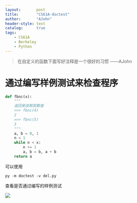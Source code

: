 ```yaml
---
layout:       post
title:        "CS61A-doctest"
author:       "AJohn"
header-style: text
catalog:      true
tags:
    - CS61A
    - Berkeley
    - Python
---
```


>在自定义的函数下面写好注释是一个很好的习惯
——AJohn

# 通过编写样例测试来检查程序

```py
def fbnc(x):
    """
    返回斐波那契数值
    >>> fbnc(4)
    2
    >>> fbnc(5)
    3
    """
    a, b = 0, 1
    n = 1
    while n < x:
        n += 1
        a, b = b, a + b
    return a
```

可以使用

```shell
py -m doctest -v del.py
```
查看是否通过编写的样例测试

![](https://cdn.jsdelivr.net/gh/zzyAJohn/Image/2024-11-01/202411011251789.png)


